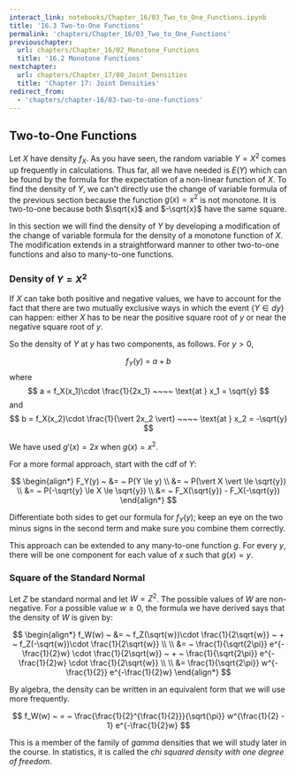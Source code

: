 ```yaml
---
interact_link: notebooks/Chapter_16/03_Two_to_One_Functions.ipynb
title: '16.3 Two-to-One Functions'
permalink: 'chapters/Chapter_16/03_Two_to_One_Functions'
previouschapter:
  url: chapters/Chapter_16/02_Monotone_Functions
  title: '16.2 Monotone Functions'
nextchapter:
  url: chapters/Chapter_17/00_Joint_Densities
  title: 'Chapter 17: Joint Densities'
redirect_from:
  - 'chapters/chapter-16/03-two-to-one-functions'
---
```


## Two-to-One Functions

Let $X$ have density $f_X$. As you have seen, the random variable $Y = X^2$ comes up frequently in calculations. Thus far, all we have needed is $E(Y)$ which can be found by the formula for the expectation of a non-linear function of $X$. To find the density of $Y$, we can't directly use the change of variable formula of the previous section because the function $g(x) = x^2$ is not monotone. It is two-to-one because both $\sqrt{x}$ and $-\sqrt{x}$ have the same square.

In this section we will find the density of $Y$ by developing a modification of the change of variable formula for the density of a monotone function of $X$. The modification extends in a straightforward manner to other two-to-one functions and also to many-to-one functions.

### Density of $Y = X^2$
If $X$ can take both positive and negative values, we have to account for the fact that there are two mutually exclusive ways in which the event $\{ Y \in dy \}$ can happen: either $X$ has to be near the positive square root of $y$ or near the negative square root of $y$.

So the density of $Y$ at $y$ has two components, as follows. For $y > 0$,

$$
f_Y(y) ~ = ~ a + b
$$
where
$$
a = f_X(x_1)\cdot \frac{1}{2x_1} ~~~~ \text{at } x_1 = \sqrt{y}
$$
and
$$
b = f_X(x_2)\cdot \frac{1}{\vert 2x_2 \vert} ~~~~ \text{at } x_2 = -\sqrt{y}
$$

We have used $g'(x) = 2x$ when $g(x) = x^2$.

For a more formal approach, start with the cdf of $Y$:

$$
\begin{align*}
F_Y(y) ~ &= ~ P(Y \le y) \\
&= ~ P(\vert X \vert \le \sqrt{y}) \\
&= ~ P(-\sqrt{y} \le X \le \sqrt{y}) \\
&= ~ F_X(\sqrt{y}) - F_X(-\sqrt{y})
\end{align*}
$$

Differentiate both sides to get our formula for $f_Y(y)$; keep an eye on the two minus signs in the second term and make sure you combine them correctly.

This approach can be extended to any many-to-one function $g$. For every $y$, there will be one component for each value of $x$ such that $g(x) = y$.

### Square of the Standard Normal
Let $Z$ be standard normal and let $W = Z^2$. The possible values of $W$ are non-negative. For a possible value $w \ge 0$, the formula we have derived says that the density of $W$ is given by:

$$
\begin{align*}
f_W(w) ~ &= ~ f_Z(\sqrt{w})\cdot \frac{1}{2\sqrt{w}} ~ + ~ f_Z(-\sqrt{w})\cdot \frac{1}{2\sqrt{w}} \\ \\
&= ~ \frac{1}{\sqrt{2\pi}} e^{-\frac{1}{2}w} \cdot \frac{1}{2\sqrt{w}} ~ + ~ \frac{1}{\sqrt{2\pi}} e^{-\frac{1}{2}w} \cdot \frac{1}{2\sqrt{w}} \\ \\
&= \frac{1}{\sqrt{2\pi}} w^{-\frac{1}{2}} e^{-\frac{1}{2}w}
\end{align*}
$$

By algebra, the density can be written in an equivalent form that we will use more frequently.

$$
f_W(w) ~ = ~ \frac{\frac{1}{2}^{\frac{1}{2}}}{\sqrt{\pi}} w^{\frac{1}{2} - 1} e^{-\frac{1}{2}w}
$$

This is a member of the family of *gamma* densities that we will study later in the course. In statistics, it is called the *chi squared density with one degree of freedom*.
